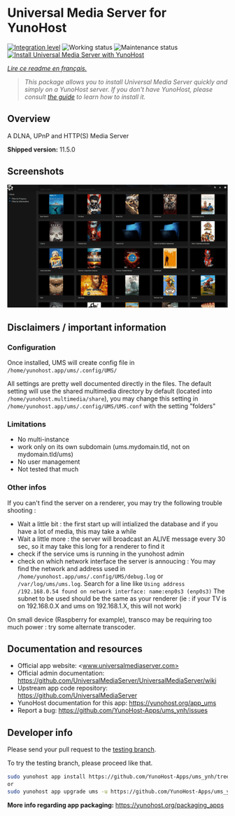 <!--
N.B.: This README was automatically generated by https://github.com/YunoHost/apps/tree/master/tools/README-generator
It shall NOT be edited by hand.
-->

# Universal Media Server for YunoHost

[![Integration level](https://dash.yunohost.org/integration/ums.svg)](https://dash.yunohost.org/appci/app/ums) ![Working status](https://ci-apps.yunohost.org/ci/badges/ums.status.svg) ![Maintenance status](https://ci-apps.yunohost.org/ci/badges/ums.maintain.svg)  
[![Install Universal Media Server with YunoHost](https://install-app.yunohost.org/install-with-yunohost.svg)](https://install-app.yunohost.org/?app=ums)

*[Lire ce readme en français.](./README_fr.md)*

> *This package allows you to install Universal Media Server quickly and simply on a YunoHost server.
If you don't have YunoHost, please consult [the guide](https://yunohost.org/#/install) to learn how to install it.*

## Overview

A DLNA, UPnP and HTTP(S) Media Server

**Shipped version:** 11.5.0
## Screenshots

![Screenshot of Universal Media Server](./doc/screenshots/screenshot.gif)

## Disclaimers / important information

### Configuration

Once installed, UMS will create config file in `/home/yunohost.app/ums/.config/UMS/`

All settings are pretty well documented directly in the files.
The default setting will use the shared multimedia directory by default (located into `/home/yunohost.multimedia/share`), you may change this setting in `/home/yunohost.app/ums/.config/UMS/UMS.conf` with the setting "folders"

### Limitations

 - No multi-instance
 - work only on its own subdomain (ums.mydomain.tld, not on mydomain.tld/ums)
 - No user management
 - Not tested that much

### Other infos

If you can't find the server on a renderer, you may try the following trouble shooting :
- Wait a little bit : the first start up will intialized the database and if you have a lot of media, this may take a while
- Wait a little more : the server will broadcast an ALIVE message every 30 sec, so it may take this long for a renderer to find it
- check if the service ums is running in the yunohost admin
- check on which network interface the server is annoucing : You may find the network and address used in `/home/yunohost.app/ums/.config/UMS/debug.log` or `/var/log/ums/ums.log`. Search for a line like `Using address /192.168.0.54 found on network interface: name:enp0s3 (enp0s3)`
The subnet to be used should be the same as your renderer (ie : if your TV is on 192.168.0.X and ums on 192.168.1.X, this will not work)

On small device (Raspberry for example), transco may be requiring too much power : try some alternate transcoder.

## Documentation and resources

* Official app website: <www.universalmediaserver.com>
* Official admin documentation: <https://github.com/UniversalMediaServer/UniversalMediaServer/wiki>
* Upstream app code repository: <https://github.com/UniversalMediaServer>
* YunoHost documentation for this app: <https://yunohost.org/app_ums>
* Report a bug: <https://github.com/YunoHost-Apps/ums_ynh/issues>

## Developer info

Please send your pull request to the [testing branch](https://github.com/YunoHost-Apps/ums_ynh/tree/testing).

To try the testing branch, please proceed like that.

``` bash
sudo yunohost app install https://github.com/YunoHost-Apps/ums_ynh/tree/testing --debug
or
sudo yunohost app upgrade ums -u https://github.com/YunoHost-Apps/ums_ynh/tree/testing --debug
```

**More info regarding app packaging:** <https://yunohost.org/packaging_apps>
